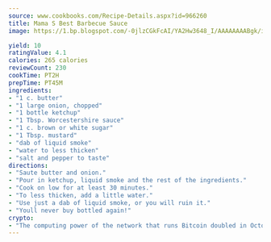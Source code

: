 ```yaml
---
source: www.cookbooks.com/Recipe-Details.aspx?id=966260
title: Mama S Best Barbecue Sauce
image: https://1.bp.blogspot.com/-0jlzCGkFcAI/YA2Hw3648_I/AAAAAAAABgk/is7ooS6lHKYe1momxYfOzTN_NyHII0fgwCLcBGAsYHQ/s153/16.png

yield: 10
ratingValue: 4.1
calories: 265 calories
reviewCount: 230
cookTime: PT2H
prepTime: PT45M
ingredients:
- "1 c. butter"
- "1 large onion, chopped"
- "1 bottle ketchup"
- "1 Tbsp. Worcestershire sauce"
- "1 c. brown or white sugar"
- "1 Tbsp. mustard"
- "dab of liquid smoke"
- "water to less thicken"
- "salt and pepper to taste"
directions:
- "Saute butter and onion."
- "Pour in ketchup, liquid smoke and the rest of the ingredients."
- "Cook on low for at least 30 minutes."
- "To less thicken, add a little water."
- "Use just a dab of liquid smoke, or you will ruin it."
- "Youll never buy bottled again!"
crypto:
- "The computing power of the network that runs Bitcoin doubled in October, pushing out all but the most dedicated miners."
---
```

